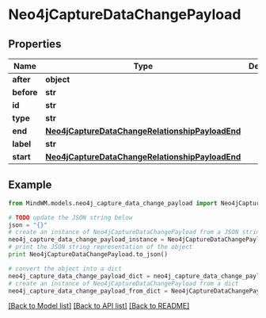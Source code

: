 # Neo4jCaptureDataChangePayload


## Properties
Name | Type | Description | Notes
------------ | ------------- | ------------- | -------------
**after** | **object** |  | 
**before** | **str** |  | 
**id** | **str** |  | 
**type** | **str** |  | 
**end** | [**Neo4jCaptureDataChangeRelationshipPayloadEnd**](Neo4jCaptureDataChangeRelationshipPayloadEnd.md) |  | 
**label** | **str** |  | 
**start** | [**Neo4jCaptureDataChangeRelationshipPayloadEnd**](Neo4jCaptureDataChangeRelationshipPayloadEnd.md) |  | 

## Example

```python
from MindWM.models.neo4j_capture_data_change_payload import Neo4jCaptureDataChangePayload

# TODO update the JSON string below
json = "{}"
# create an instance of Neo4jCaptureDataChangePayload from a JSON string
neo4j_capture_data_change_payload_instance = Neo4jCaptureDataChangePayload.from_json(json)
# print the JSON string representation of the object
print Neo4jCaptureDataChangePayload.to_json()

# convert the object into a dict
neo4j_capture_data_change_payload_dict = neo4j_capture_data_change_payload_instance.to_dict()
# create an instance of Neo4jCaptureDataChangePayload from a dict
neo4j_capture_data_change_payload_from_dict = Neo4jCaptureDataChangePayload.from_dict(neo4j_capture_data_change_payload_dict)
```
[[Back to Model list]](../README.md#documentation-for-models) [[Back to API list]](../README.md#documentation-for-api-endpoints) [[Back to README]](../README.md)


